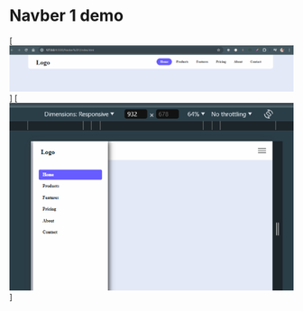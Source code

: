 # Navber 1 demo 
[![navber](https://raw.githubusercontent.com/DeveloperAlihasan404439/Navber-Designe-Responsive-/navber/Navber%201/navber_1.png)]
[![responsive](https://raw.githubusercontent.com/DeveloperAlihasan404439/Navber-Designe-Responsive-/navber/Navber%201/responsive-navber_1.png)]
